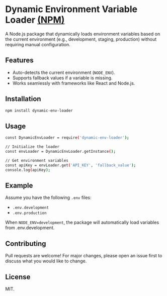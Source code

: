 # Dynamic Environment Variable Loader [(NPM)]()

A Node.js package that dynamically loads environment variables based on the current environment (e.g., development, staging, production) without requiring manual configuration.

## Features

- Auto-detects the current environment (`NODE_ENV`).
- Supports fallback values if a variable is missing.
- Works seamlessly with frameworks like React and Node.js.

## Installation

```bash
npm install dynamic-env-loader
```

## Usage

```bash
const DynamicEnvLoader = require('dynamic-env-loader');

// Initialize the loader
const envLoader = DynamicEnvLoader.getInstance();

// Get environment variables
const apiKey = envLoader.get('API_KEY', 'fallback_value');
console.log(apiKey);
```

## Example

Assume you have the following `.env` files:

- `.env.development`
- `.env.production`

When `NODE_ENV=development`, the package will automatically load variables from .env.development.

## Contributing

Pull requests are welcome! For major changes, please open an issue first to discuss what you would like to change.

## License

MIT.
